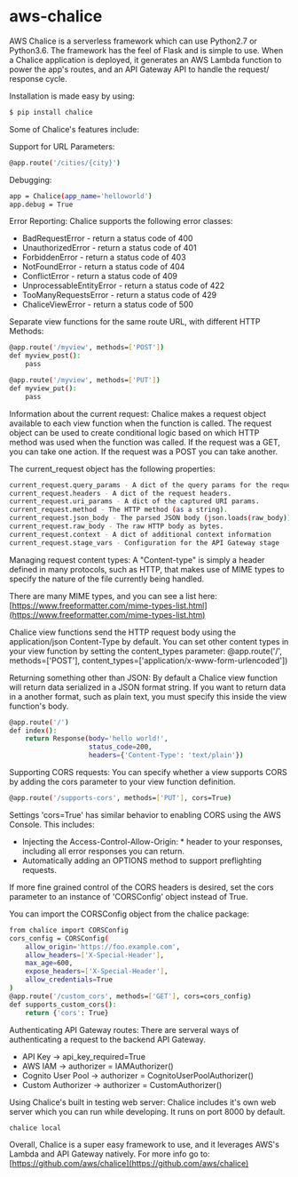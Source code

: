 # aws-chalice

AWS Chalice is a serverless framework which can use Python2.7 or Python3.6. The framework has the feel of Flask and is simple to use. When a Chalice application is deployed, it generates an AWS Lambda function to power the app's routes, and an  API Gateway API to handle the request/ response cycle.

Installation is made easy by using: 
```sh 
$ pip install chalice
```

Some of Chalice's features include:

Support for URL Parameters:
```sh
@app.route('/cities/{city}')
```

Debugging:
```sh
app = Chalice(app_name='helloworld')
app.debug = True
```

Error Reporting:
Chalice supports the following error classes:
* BadRequestError - return a status code of 400
* UnauthorizedError - return a status code of 401
* ForbiddenError - return a status code of 403
* NotFoundError - return a status code of 404
* ConflictError - return a status code of 409
* UnprocessableEntityError - return a status code of 422
* TooManyRequestsError - return a status code of 429
* ChaliceViewError - return a status code of 500

Separate view functions for the same route URL, with different HTTP Methods:
```sh
@app.route('/myview', methods=['POST'])
def myview_post():
    pass

@app.route('/myview', methods=['PUT'])
def myview_put():
    pass
```

Information about the current request:
Chalice makes a request object available to each view function when the function is called.
The request object can be used to create conditional logic based on which HTTP method was used when the function was called. If the request was a GET, you can take one action. If the request was a POST you can take another.

The current_request object has the following properties:
```sh
current_request.query_params - A dict of the query params for the request.
current_request.headers - A dict of the request headers.
current_request.uri_params - A dict of the captured URI params.
current_request.method - The HTTP method (as a string).
current_request.json_body - The parsed JSON body (json.loads(raw_body))
current_request.raw_body - The raw HTTP body as bytes.
current_request.context - A dict of additional context information
current_request.stage_vars - Configuration for the API Gateway stage
```

Managing request content types:
A "Content-type" is simply a header defined in many protocols, such as HTTP, that makes use of MIME types to specify the nature of the file currently being handled.

There are many MIME types, and you can see a list here:
[https://www.freeformatter.com/mime-types-list.html](https://www.freeformatter.com/mime-types-list.htm)

Chalice view functions send the HTTP request body using the application/json Content-Type by default.
You can set other content types in your view function by setting the content_types parameter:
@app.route('/', methods=['POST'],
           content_types=['application/x-www-form-urlencoded'])

Returning something other than JSON:
By default a Chalice view function will return data serialized in a JSON format string. If you want to return data in a another format, such as plain text, you must specify this inside the view function's body.
```sh
@app.route('/')
def index():
    return Response(body='hello world!',
                    status_code=200,
                    headers={'Content-Type': 'text/plain'})
```

Supporting CORS requests:
You can specify whether a view supports CORS by adding the cors parameter to your view function definition.
```sh 
@app.route('/supports-cors', methods=['PUT'], cors=True)
```

Settings 'cors=True' has similar behavior to enabling CORS using the AWS Console. This includes:

- Injecting the Access-Control-Allow-Origin: * header to your responses, including all error responses you can return.
- Automatically adding an OPTIONS method to support preflighting requests.

If more fine grained control of the CORS headers is desired, set the cors parameter to an instance of 'CORSConfig' object instead of True.

You can import the CORSConfig object from the chalice package:
    
```sh
from chalice import CORSConfig
cors_config = CORSConfig(
    allow_origin='https://foo.example.com',
    allow_headers=['X-Special-Header'],
    max_age=600,
    expose_headers=['X-Special-Header'],
    allow_credentials=True
)
@app.route('/custom_cors', methods=['GET'], cors=cors_config)
def supports_custom_cors():
    return {'cors': True}
```
Authenticating API Gateway routes:
There are serveral ways of authenticating a request to the backend API Gateway.
- API Key -> api_key_required=True
- AWS IAM -> authorizer = IAMAuthorizer()
- Cognito User Pool -> authorizer = CognitoUserPoolAuthorizer()
- Custom Authorizer -> authorizer = CustomAuthorizer()

Using Chalice's built in testing web server:
Chalice includes it's own web server which you can run while developing. It runs on port 8000 by default.

```sh
chalice local
```
Overall, Chalice is a super easy framework to use, and it leverages AWS's Lambda and API Gateway natively. For more info go to: [https://github.com/aws/chalice](https://github.com/aws/chalice)
